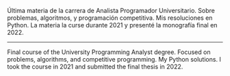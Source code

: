 Última materia de la carrera de Analista Programador Universitario. Sobre problemas, algoritmos, y programación competitiva. Mis resoluciones en Python.
La materia la curse durante 2021 y presenté la monografía final en 2022.

--------------------

Final course of the University Programming Analyst degree. Focused on problems, algorithms, and competitive programming. My Python solutions.
I took the course in 2021 and submitted the final thesis in 2022.
